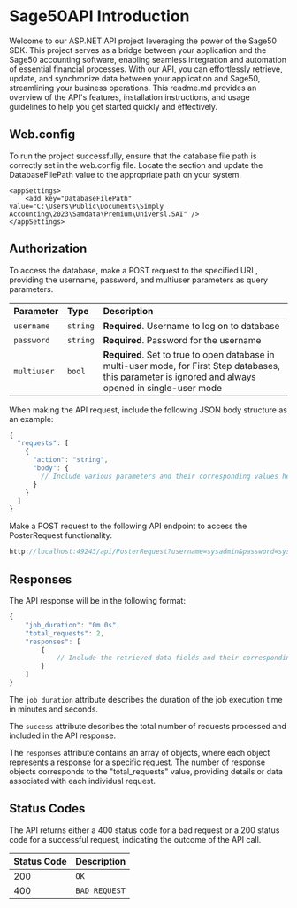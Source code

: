 # Sage50API Introduction

Welcome to our ASP.NET API project leveraging the power of the Sage50 SDK. This project serves as a bridge between your application and the Sage50 accounting software, enabling seamless integration and automation of essential financial processes. With our API, you can effortlessly retrieve, update, and synchronize data between your application and Sage50, streamlining your business operations. This readme.md provides an overview of the API's features, installation instructions, and usage guidelines to help you get started quickly and effectively.

## Web.config

To run the project successfully, ensure that the database file path is correctly set in the web.config file. Locate the <appSettings> section and update the DatabaseFilePath value to the appropriate path on your system.

```config
<appSettings>
    <add key="DatabaseFilePath" value="C:\Users\Public\Documents\Simply Accounting\2023\Samdata\Premium\Universl.SAI" />
</appSettings>
```

## Authorization

To access the database, make a POST request to the specified URL, providing the username, password, and multiuser parameters as query parameters. 

| Parameter | Type     | Description                                                                                                                                              |
| :--- |:---------|:---------------------------------------------------------------------------------------------------------------------------------------------------------|
| `username` | `string` | **Required**. Username to log on to database                                                                                                             |
| `password` | `string` | **Required**. Password for the username                                                                                                                  |
| `multiuser` | `bool`   | **Required**. Set to true to open database in multi-user mode, for First Step databases, this parameter is ignored and always opened in single-user mode |

When making the API request, include the following JSON body structure as an example:

```javascript 
{
  "requests": [
    {
      "action": "string",
      "body": {
        // Include various parameters and their corresponding values here
      }
    }
  ]
}
```

Make a POST request to the following API endpoint to access the PosterRequest functionality:
```javascript
http://localhost:49243/api/PosterRequest?username=sysadmin&password=sysadmin&multiuser=false
```

## Responses

The API response will be in the following format:

```javascript
{
    "job_duration": "0m 0s",
    "total_requests": 2,
    "responses": [
        {
            // Include the retrieved data fields and their corresponding values here
        }
    ]
}
```

The `job_duration` attribute describes the duration of the job execution time in minutes and seconds.

The `success` attribute describes the total number of requests processed and included in the API response.

The `responses` attribute contains an array of objects, where each object represents a response for a specific request. The number of response objects corresponds to the "total_requests" value, providing details or data associated with each individual request.

## Status Codes

The API returns either a 400 status code for a bad request or a 200 status code for a successful request, indicating the outcome of the API call.

| Status Code | Description |
| :--- | :--- |
| 200 | `OK` |
| 400 | `BAD REQUEST` |